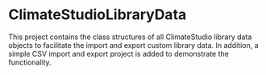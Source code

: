 # ClimateStudioLibraryData
This project contains the class structures of all ClimateStudio library data objects to facilitate the import and export custom library data.
In addition, a simple CSV import and export project is added to demonstrate the functionality.
